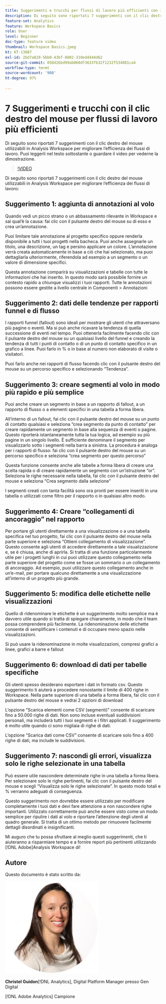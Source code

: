 ```yaml
---
title: Suggerimenti e trucchi per flussi di lavoro più efficienti con il clic destro del mouse
description: Di seguito sono riportati 7 suggerimenti con il clic destro del mouse utilizzabili in Analysis Workspace per migliorare l’efficienza dei flussi di lavoro.
feature-set: Analytics
feature: Workspace Basics
role: User
level: Beginner
doc-type: feature video
thumbnail: Workspace Basics.jpeg
kt: KT-13087
exl-id: 2bd7a828-5bb0-43bf-8802-310edd444d62
source-git-commit: 058d26bd99ab060df3633fb32f1232f534881ca4
workflow-type: tm+mt
source-wordcount: '908'
ht-degree: 97%

---
```


# 7 Suggerimenti e trucchi con il clic destro del mouse per flussi di lavoro più efficienti

Di seguito sono riportati 7 suggerimenti con il clic destro del mouse utilizzabili in Analysis Workspace per migliorare l’efficienza dei flussi di lavoro. Puoi leggerli nel testo sottostante o guardare il video per vederne la dimostrazione.

>[!VIDEO](https://video.tv.adobe.com/v/3417736/?quality=12&learn=on)

Di seguito sono riportati 7 suggerimenti con il clic destro del mouse utilizzabili in Analysis Workspace per migliorare l’efficienza dei flussi di lavoro:

## Suggerimento 1: aggiunta di annotazioni al volo

Quando vedi un picco strano o un abbassamento rilevante in Workspace e sai qual’è la causa: fai clic con il pulsante destro del mouse su di esso e crea un’annotazione.

Puoi limitare tale annotazione al progetto specifico oppure renderla disponibile a tutti i tuoi progetti nella bacheca. Puoi anche assegnarle un titolo, una descrizione, un tag e persino applicare un colore. L’annotazione verrà creata automaticamente in base a ciò che hai selezionato, ma puoi dettagliarla ulteriormente, riferendola ad esempio a un segmento o un valore di dimensione specifici.

Questa annotazione comparirà su visualizzazioni e tabelle con tutte le informazioni che hai inserito. In questo modo sarà possibile fornire un contesto rapido a chiunque visualizzi i tuoi rapporti. Tutte le annotazioni possono essere gestite a livello centrale in Componenti > Annotazioni

## Suggerimento 2: dati delle tendenze per rapporti funnel e di flusso

I rapporti funnel (fallout) sono ideali per mostrare gli utenti che attraversano più pagine o eventi. Ma si può anche ricavare la tendenza di quella successione di eventi nel tempo. Puoi ottenerla facilmente facendo clic con il pulsante destro del mouse su un qualsiasi livello del funnel e creando la tendenza di tutti i punti di contatto o di un punto di contatto specifico in un grafico a linee. Puoi farlo in % o in base al numero non elaborato di visite o visitatori.

Puoi farlo anche nei rapporti di flusso facendo clic con il pulsante destro del mouse su un percorso specifico e selezionando “Tendenza”.

## Suggerimento 3: creare segmenti al volo in modo più rapido e più semplice

Puoi anche creare un segmento in base a un rapporto di fallout, a un rapporto di flusso o a elementi specifici in una tabella a forma libera.

All’interno di un fallout, fai clic con il pulsante destro del mouse su un punto di contatto qualsiasi e seleziona “crea segmento da punto di contatto” per creare rapidamente un segmento in base alla sequenza di eventi o pagine. Questo riporterà istantaneamente tutta la tua logica, ad esempio su più pagine in un singolo livello. È sufficiente denominare il segmento per visualizzarlo sotto i segmenti nella barra a sinistra. La procedura è analoga per i rapporti di flusso: fai clic con il pulsante destro del mouse su un percorso specifico e seleziona “crea segmento per questo percorso”

Questa funzione consente anche alle tabelle a forma libera di creare una scelta rapida o di creare rapidamente un segmento con un’istruzione “or”. Seleziona le righe necessarie nella tabella, fai clic con il pulsante destro del mouse e seleziona “Crea segmento dalla selezione”

I segmenti creati con tanta facilità sono ora pronti per essere inseriti in una tabella o utilizzati come filtro per il rapporto o in qualsiasi altro modo.

## Suggerimento 4: Creare “collegamenti di ancoraggio” nel rapporto

Per portare gli utenti direttamente a una visualizzazione o a una tabella specifica nel tuo progetto, fai clic con il pulsante destro del mouse nella parte superiore e seleziona “Ottieni collegamento di visualizzazione”. Questo consente agli utenti di accedere direttamente a tale visualizzazione e, se è chiusa, anche di aprirla. Si tratta di una funzione particolarmente utile per i progetti lunghi in cui puoi utilizzare questo collegamento nella parte superiore del progetto come se fosse un sommario o un collegamento di ancoraggio. Ad esempio, puoi utilizzare questo collegamento anche in un’e-mail, per portare qualcuno direttamente a una visualizzazione all’interno di un progetto più grande.

## Suggerimento 5: modifica delle etichette nelle visualizzazioni

Quello di ridenominare le etichette è un suggerimento molto semplice ma è davvero utile quando si tratta di spiegare chiaramente, in modo che il team possa comprendere più facilmente. La ridenominazione delle etichette consente di semplificare i contenuti e di occupare meno spazio nelle visualizzazioni.

Si può usare la ridenominazione in molte visualizzazioni, compresi grafici a linee, grafici a barre e fallout

## Suggerimento 6: download di dati per tabelle specifiche

Gli utenti spesso desiderano esportare i dati in formato csv. Questo suggerimento ti aiuterà a procedere nonostante il limite di 400 righe in Workspace. Nella parte superiore di una tabella a forma libera, fai clic con il pulsante destro del mouse e vedrai 2 opzioni di download

L’opzione “Scarica elementi come CSV (segmenti)” consente di scaricare fino a 50.000 righe di dati.  Non sono incluse eventuali suddivisioni personali, ma includerà tutti i tuoi segmenti e i filtri applicati. Il suggerimento è molto utile quando ci sono migliaia di righe di dati.

L’opzione “Scarica dati come CSV” consente di scaricare solo fino a 400 righe di dati, ma include le suddivisioni.

## Suggerimento 7: nascondi gli errori, visualizza solo le righe selezionate in una tabella

Può essere utile nascondere determinate righe in una tabella a forma libera. Per selezionare solo le righe pertinenti, fai clic con il pulsante destro del mouse e scegli “Visualizza solo le righe selezionate”. In questo modo totali e % verranno adeguati di conseguenza.

Questo suggerimento non dovrebbe essere utilizzato per modificare completamente i tuoi dati e devi fare attenzione a non nascondere righe importanti. Utilizzato correttamente può anche essere visto come un modo semplice per ripulire i dati al volo e riportare l’attenzione degli utenti al quadro generale. Si tratta di un ottimo metodo per rimuovere facilmente dettagli disordinati e insignificanti.

Mi auguro che tu possa sfruttare al meglio questi suggerimenti, che ti aiuteranno a risparmiare tempo e a fornire report più pertinenti utilizzando [!DNL Adobe]Analysis Workspace di!

## Autore

Questo documento è stato scritto da:

![Christel Guidon](assets/christel-guidon.jpg)

**Christel Guidon**[!DNL Analytics], Digital Platform Manager presso Gen Digital

[!DNL Adobe Analytics] Campione
